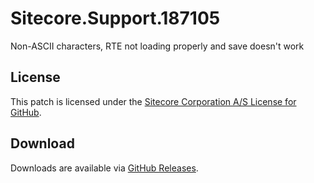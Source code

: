 # Sitecore.Support.187105
Non-ASCII characters, RTE not loading properly and save doesn't work

## License  
This patch is licensed under the [Sitecore Corporation A/S License for GitHub](https://github.com/sitecoresupport/Sitecore.Support.187105/blob/master/LICENSE).  

## Download  
Downloads are available via [GitHub Releases](https://github.com/sitecoresupport/Sitecore.Support.187105/releases).  
